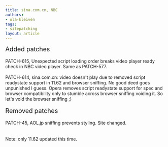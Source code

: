 ```yaml
---
title: sina.com.cn, NBC
authors:
- ola-kleiven
tags:
- sitepatching
layout: article
---
```

<span style="font-size: 140%">Added patches</span><br/><br/>PATCH-615, Unexpected script loading order breaks video player ready check in NBC video player. Same as PATCH-577.<br/><br/>PATCH-614, sina.com.cn: video doesn&#39;t play due to removed script readystate support in 11.62 and browser sniffing. No good deed goes unpunished I guess. Opera removes script readystate support for spec and browser compatibility only to stumble across browser sniffing voiding it. So let&#39;s void the browser sniffing ;)<br/> <br/><span style="font-size: 140%">Removed patches</span><br/><br/>PATCH-45, AOL.jp sniffing prevents styling. Site changed.<br/><br/><br/>Note: only 11.62 updated this time.
